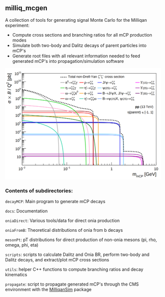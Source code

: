 ## milliq_mcgen

A collection of tools for generating signal Monte Carlo for the Milliqan experiment:
* Compute cross sections and branching ratios for all mCP production modes
* Simulate both two-body and Dalitz decays of parent particles into mCP's
* Generate root files with all relevant information needed to feed generated mCP's into propagation/simulation software

<p align="center"><a href="./scripts/plot_xsecs/mcp_xsec.pdf">
<img src="./scripts/plot_xsecs/mcp_xsec.png" alt="plot of mCP cross sections" width="700"/>
</a></p>

### Contents of subdirectories:

`decayMCP`: Main program to generate mCP decays

`docs`: Documentation

`oniaDirect`: Various tools/data for direct onia production

`oniaFromB`: Theoretical distributions of onia from b decays

`mesonPt`: pT distributions for direct production of non-onia mesons (pi, rho, omega, phi, eta)

`scripts`: scripts to calculate Dalitz and Onia BR, perform two-body and Dalitz decays, and extract/plot mCP cross sections

`utils`: helper C++ functions to compute branching ratios and decay kinematics

`propagate`: script to propagate generated mCP's through the CMS environment with the [MilliqanSim](https://github.com/bjmarsh/MilliqanSim/tree/master) package
